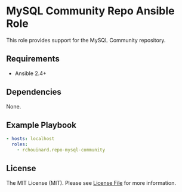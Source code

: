 # MySQL Community Repo Ansible Role

This role provides support for the MySQL Community repository.

## Requirements

* Ansible 2.4+

## Dependencies

None.

## Example Playbook

``` yaml
- hosts: localhost
  roles:
    - rchouinard.repo-mysql-community
```

## License

The MIT License (MIT). Please see [License File](LICENSE.md) for more information.
